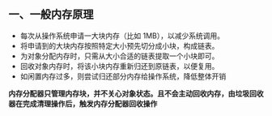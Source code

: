 ## 一、一般内存原理

- 每次从操作系统申请⼀⼤块内存（⽐如 1MB），以减少系统调⽤。 
- 将申请到的⼤块内存按照特定⼤⼩预先切分成⼩块，构成链表。 
- 为对象分配内存时，只需从⼤⼩合适的链表提取⼀个⼩块即可。 
- 回收对象内存时，将该⼩块内存重新归还到原链表，以便复⽤。 
- 如闲置内存过多，则尝试归还部分内存给操作系统，降低整体开销

**内存分配器只管理内存块，并不关⼼对象状态。且不会主动回收内存，由垃圾回收器在完成清理操作后，触发内存分配器回收操作**

